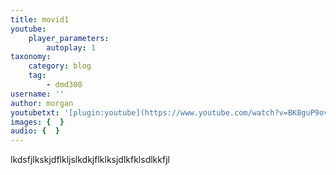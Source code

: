```yaml
---
title: movid1
youtube:
    player_parameters:
        autoplay: 1
taxonomy:
    category: blog
    tag:
        - dmd300
username: ''
author: morgan
youtubetxt: '[plugin:youtube](https://www.youtube.com/watch?v=BK8guP9ov2U)'
images: {  }
audio: {  }
---
```


lkdsfjlkskjdflkljslkdkjflklksjdlkfklsdlkkfjl